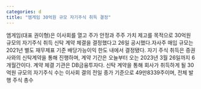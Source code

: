 ```yaml
---
categories: d
title: "엠게임 30억원 규모 자기주식 취득 결정"
---
```

엠게임(대표 권이형)은 이사회를 열고 주가 안정과 주주 가치 제고를 목적으로 30억원 규모의 자기주식 취득 신탁 계약 체결을 결정했다고 26일 공시했다.자사주 매입 규모는 2021년 별도 재무제표 기준 배당가능이익 한도 내에서 결정됐다. 자기 주식 취득은 증권사와의 신탁계약을 통해 진행하며, 계약 기간은 오늘부터 오는 2023년 3월 26일까지 6개월간이다. 계약 체결 기관은 DB금융투자다. 신탁 계약을 통해 회사가 취득하게 될 30억원 규모의 자기주식 수는 이사회 결의 전일 종가 기준으로 49만8339주이며, 전체 발행 주식 총수